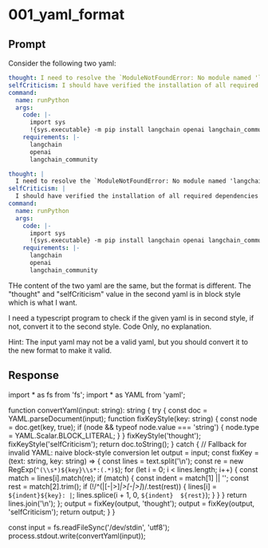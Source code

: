 # 001_yaml_format

## Prompt

Consider the following two yaml:

```yaml
thought: I need to resolve the `ModuleNotFoundError: No module named 'langchain_community'` error by ensuring that all necessary dependencies are correctly installed.
selfCriticism: I should have verified the installation of all required dependencies before running the code.
command:
  name: runPython
  args:
    code: |-
      import sys
      !{sys.executable} -m pip install langchain openai langchain_community
    requirements: |-
      langchain
      openai
      langchain_community
```

```yaml
thought: |
  I need to resolve the `ModuleNotFoundError: No module named 'langchain_community'` error by ensuring that all necessary dependencies are correctly installed.
selfCriticism: |
  I should have verified the installation of all required dependencies before running the code.
command:
  name: runPython
  args:
    code: |-
      import sys
      !{sys.executable} -m pip install langchain openai langchain_community
    requirements: |-
      langchain
      openai
      langchain_community
```

THe content of the two yaml are the same, but the format is different. The "thought" and "selfCriticism" value in the second yaml is in block style which is what I want. 

I need a typescript program to check if the given yaml is in second style, if not, convert it to the second style. Code Only, no explanation.

Hint: The input yaml may not be a valid yaml, but you should convert it to the new format to make it valid.

## Response

import * as fs from 'fs';
import * as YAML from 'yaml';

function convertYaml(input: string): string {
  try {
    const doc = YAML.parseDocument(input);
    function fixKeyStyle(key: string) {
      const node = doc.get(key, true);
      if (node && typeof node.value === 'string') {
        node.type = YAML.Scalar.BLOCK_LITERAL;
      }
    }
    fixKeyStyle('thought');
    fixKeyStyle('selfCriticism');
    return doc.toString();
  } catch {
    // Fallback for invalid YAML: naive block-style conversion
    let output = input;
    const fixKey = (text: string, key: string) => {
      const lines = text.split('\n');
      const re = new RegExp(`^(\\s*)${key}\\s*:(.*)$`);
      for (let i = 0; i < lines.length; i++) {
        const match = lines[i].match(re);
        if (match) {
          const indent = match[1] || '';
          const rest = match[2].trim();
          if (!/^(\|[\-|>]*|>[\-|>]*)/.test(rest)) {
            lines[i] = `${indent}${key}: |`;
            lines.splice(i + 1, 0, `${indent}  ${rest}`);
          }
        }
      }
      return lines.join('\n');
    };
    output = fixKey(output, 'thought');
    output = fixKey(output, 'selfCriticism');
    return output;
  }
}

const input = fs.readFileSync('/dev/stdin', 'utf8');
process.stdout.write(convertYaml(input));

